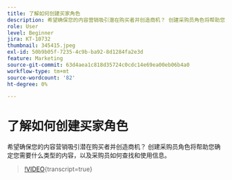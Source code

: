 ```yaml
---
title: 了解如何创建买家角色
description: 希望确保您的内容营销吸引潜在购买者并创造商机？ 创建采购员角色将帮助您确定您需要什么类型的内容，以及采购员如何查找和使用信息。
role: User
level: Beginner
jira: KT-10732
thumbnail: 345415.jpeg
exl-id: 50b9b05f-7235-4c9b-ba92-8d1284fa2e3d
feature: Marketing
source-git-commit: 63d4aea1c818d35724c0cdc14e69ea00eb06b4a0
workflow-type: tm+mt
source-wordcount: '82'
ht-degree: 0%

---
```


# 了解如何创建买家角色

希望确保您的内容营销吸引潜在购买者并创造商机？ 创建采购员角色将帮助您确定您需要什么类型的内容，以及采购员如何查找和使用信息。

>[!VIDEO](https://video.tv.adobe.com/v/345415/?quality=12&learn=on){transcript=true}
